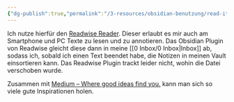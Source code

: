 ```yaml
---
{"dg-publish":true,"permalink":"/3-resources/obsidian-benutzung/read-it-later/","created":"2024-11-11T08:59:56.439+01:00","updated":"2024-04-25T19:46:11.472+02:00"}
---
```



Ich nutze hierfür den [Readwise Reader](https://read.readwise.io). Dieser erlaubt es mir auch am Smartphone und PC Texte zu lesen und zu annotieren. Das Obsidian Plugin von Readwise gleicht diese dann in meine [[0 Inbox/0 Inbox\|Inbox]] ab, sodass ich, sobald ich einen Text beendet habe, die Notizen in meinen Vault einsortieren kann. Das Readwise Plugin trackt leider nicht, wohin die Datei verschoben wurde.

Zusammen mit [Medium – Where good ideas find you.](https://medium.com) kann man sich so viele gute Inspirationen holen.
